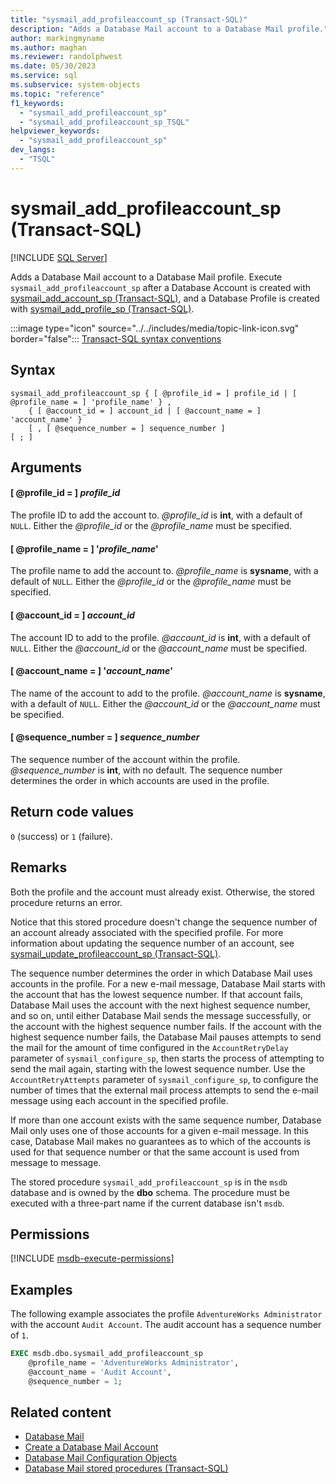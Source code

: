 ```yaml
---
title: "sysmail_add_profileaccount_sp (Transact-SQL)"
description: "Adds a Database Mail account to a Database Mail profile."
author: markingmyname
ms.author: maghan
ms.reviewer: randolphwest
ms.date: 05/30/2023
ms.service: sql
ms.subservice: system-objects
ms.topic: "reference"
f1_keywords:
  - "sysmail_add_profileaccount_sp"
  - "sysmail_add_profileaccount_sp_TSQL"
helpviewer_keywords:
  - "sysmail_add_profileaccount_sp"
dev_langs:
  - "TSQL"
---
```

# sysmail_add_profileaccount_sp (Transact-SQL)

[!INCLUDE [SQL Server](../../includes/applies-to-version/sqlserver.md)]

Adds a Database Mail account to a Database Mail profile. Execute `sysmail_add_profileaccount_sp` after a Database Account is created with [sysmail_add_account_sp (Transact-SQL)](sysmail-add-account-sp-transact-sql.md), and a Database Profile is created with [sysmail_add_profile_sp (Transact-SQL)](sysmail-add-profile-sp-transact-sql.md).

:::image type="icon" source="../../includes/media/topic-link-icon.svg" border="false"::: [Transact-SQL syntax conventions](../../t-sql/language-elements/transact-sql-syntax-conventions-transact-sql.md)

## Syntax

```syntaxsql
sysmail_add_profileaccount_sp { [ @profile_id = ] profile_id | [ @profile_name = ] 'profile_name' } ,
    { [ @account_id = ] account_id | [ @account_name = ] 'account_name' }
    [ , [ @sequence_number = ] sequence_number ]
[ ; ]
```

## Arguments

#### [ @profile_id = ] *profile_id*

The profile ID to add the account to. *@profile_id* is **int**, with a default of `NULL`. Either the *@profile_id* or the *@profile_name* must be specified.

#### [ @profile_name = ] '*profile_name*'

The profile name to add the account to. *@profile_name* is **sysname**, with a default of `NULL`. Either the *@profile_id* or the *@profile_name* must be specified.

#### [ @account_id = ] *account_id*

The account ID to add to the profile. *@account_id* is **int**, with a default of `NULL`. Either the *@account_id* or the *@account_name* must be specified.

#### [ @account_name = ] '*account_name*'

The name of the account to add to the profile. *@account_name* is **sysname**, with a default of `NULL`. Either the *@account_id* or the *@account_name* must be specified.

#### [ @sequence_number = ] *sequence_number*

The sequence number of the account within the profile. *@sequence_number* is **int**, with no default. The sequence number determines the order in which accounts are used in the profile.

## Return code values

`0` (success) or `1` (failure).

## Remarks

Both the profile and the account must already exist. Otherwise, the stored procedure returns an error.

Notice that this stored procedure doesn't change the sequence number of an account already associated with the specified profile. For more information about updating the sequence number of an account, see [sysmail_update_profileaccount_sp (Transact-SQL)](sysmail-update-profileaccount-sp-transact-sql.md).

The sequence number determines the order in which Database Mail uses accounts in the profile. For a new e-mail message, Database Mail starts with the account that has the lowest sequence number. If that account fails, Database Mail uses the account with the next highest sequence number, and so on, until either Database Mail sends the message successfully, or the account with the highest sequence number fails. If the account with the highest sequence number fails, the Database Mail pauses attempts to send the mail for the amount of time configured in the `AccountRetryDelay` parameter of `sysmail_configure_sp`, then starts the process of attempting to send the mail again, starting with the lowest sequence number. Use the `AccountRetryAttempts` parameter of `sysmail_configure_sp`, to configure the number of times that the external mail process attempts to send the e-mail message using each account in the specified profile.

If more than one account exists with the same sequence number, Database Mail only uses one of those accounts for a given e-mail message. In this case, Database Mail makes no guarantees as to which of the accounts is used for that sequence number or that the same account is used from message to message.

The stored procedure `sysmail_add_profileaccount_sp` is in the `msdb` database and is owned by the **dbo** schema. The procedure must be executed with a three-part name if the current database isn't `msdb`.

## Permissions

[!INCLUDE [msdb-execute-permissions](../../includes/msdb-execute-permissions.md)]

## Examples

The following example associates the profile `AdventureWorks Administrator` with the account `Audit Account`. The audit account has a sequence number of `1`.

```sql
EXEC msdb.dbo.sysmail_add_profileaccount_sp
    @profile_name = 'AdventureWorks Administrator',
    @account_name = 'Audit Account',
    @sequence_number = 1;
```

## Related content

- [Database Mail](../database-mail/database-mail.md)
- [Create a Database Mail Account](../database-mail/create-a-database-mail-account.md)
- [Database Mail Configuration Objects](../database-mail/database-mail-configuration-objects.md)
- [Database Mail stored procedures (Transact-SQL)](database-mail-stored-procedures-transact-sql.md)
